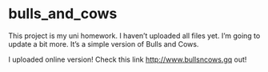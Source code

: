 # bulls_and_cows
This project is my uni homework.
I haven’t uploaded all files yet. I’m going to update a bit more. 
It’s a simple version of Bulls and Cows.

I uploaded online version! 
Check this link http://www.bullsncows.gq out!

